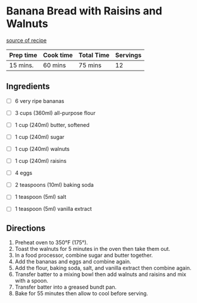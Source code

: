 # Banana Bread with Raisins and Walnuts
[source of recipe](https://justthedarnrecipe.com/banana-bread-with-raisins-and-walnuts)

| Prep time | Cook time | Total Time | Servings |
|-----------|-----------|------------|----------|
| 15 mins.  | 60 mins   | 75 mins    | 12       |

## Ingredients
- [ ] 6 very ripe bananas
- [ ] 3 cups (360ml) all-purpose flour
- [ ] 1 cup (240ml) butter, softened
- [ ] 1 cup (240ml) sugar
- [ ] 1 cup (240ml) walnuts
- [ ] 1 cup (240ml) raisins
- [ ] 4 eggs
- [ ] 2 teaspoons (10ml) baking soda
- [ ] 1 teaspoon (5ml) salt
- [ ] 1 teaspoon (5ml) vanilla extract


## Directions
1. Preheat oven to 350°F (175°).
2. Toast the walnuts for 5 minutes in the oven then take them out.
3. In a food processor, combine sugar and butter together.
4. Add the bananas and eggs and combine again.
5. Add the flour, baking soda, salt, and vanilla extract then combine again.
6. Transfer batter to a mixing bowl then add walnuts and raisins and mix with a spoon.
7. Transfer batter into a greased bundt pan.
8. Bake for 55 minutes then allow to cool before serving.
